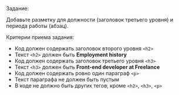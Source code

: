 Задание:

Добавьте разметку для должности (заголовок третьего уровня) и периода работы (абзац).

Критерии приема задания:

- Код должен содержать заголовок второго уровня `<h2>`
- Текст `<h2>` должен быть **Employment history**
- Код должен содержать заголовок третьего уровня `<h3>`
- Текст `<h3>` должен быть **Front-end developer at Freelance**
- Код должен содержать ровно один параграф `<p>`
- Текст параграфа не должен быть пустым
- В коде не должно быть других тегов, кроме `<h2>`, `<h3>`, `<p>`
